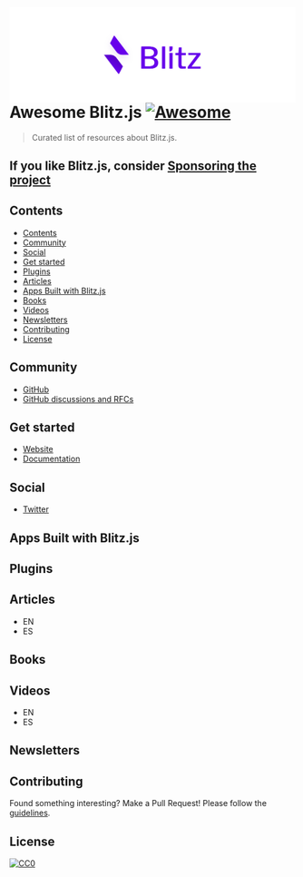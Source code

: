 [<img src="https://raw.githubusercontent.com/blitz-js/art/master/github-cover-photo.png" align="right">](https://blitzjs.com/)


# Awesome Blitz.js [![Awesome](https://cdn.rawgit.com/sindresorhus/awesome/d7305f38d29fed78fa85652e3a63e154dd8e8829/media/badge.svg)](https://github.com/sindresorhus/awesome)

> Curated list of resources about Blitz.js.

## If you like Blitz.js, consider [Sponsoring the project](https://github.com/sponsors/blitz-js)

## Contents
- [Contents](#contents)
- [Community](#community)
- [Social](#social)
- [Get started](#getstarted)
- [Plugins](#extensions)
- [Articles](#articles)
- [Apps Built with Blitz.js](#appsbuiltwithnext)
- [Books](#books)
- [Videos](#videos)
- [Newsletters](#newsletters)
- [Contributing](#contributing)
- [License](#license)

## Community
* [GitHub](https://github.com/blitz-js/blitz)
* [GitHub discussions and RFCs](https://github.com/blitz-js/blitz/discussions)

## Get started
* [Website](https://blitzjs.com/)
* [Documentation](https://blitzjs.com/docs/getting-started)

## Social
* [Twitter](https://twitter.com/blitz_js)

## Apps Built with Blitz.js

## Plugins

## Articles
* EN
* ES

## Books

## Videos
* EN
* ES

## Newsletters

## Contributing
Found something interesting? Make a Pull Request! Please follow the [guidelines](/CONTRIBUTING.md).

## License
[![CC0](http://mirrors.creativecommons.org/presskit/buttons/88x31/svg/cc-zero.svg)](http://creativecommons.org/publicdomain/zero/1.0/)
